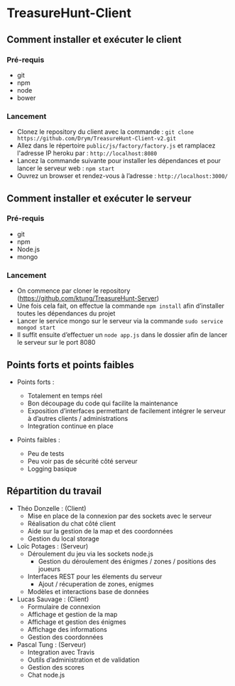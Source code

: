 # TreasureHunt-Client

## Comment installer et exécuter le client

### Pré-requis
- git
- npm
- node
- bower

### Lancement
- Clonez le repository du client avec la commande :
`git clone https://github.com/Drym/TreasureHunt-Client-v2.git`
- Allez dans le répertoire `public/js/factory/factory.js` et ramplacez l'adresse IP heroku par :
`http://localhost:8080`
- Lancez la commande suivante pour installer les dépendances et pour lancer le serveur web :
`npm start`
- Ouvrez un browser et rendez-vous à l’adresse : 
`http://localhost:3000/`

## Comment installer et exécuter le serveur

### Pré-requis
- git
- npm
- Node.js
- mongo

### Lancement
- On commence par cloner le repository (https://github.com/ktung/TreasureHunt-Server)
- Une fois cela fait, on effectue la commande `npm install` afin d’installer toutes les dépendances du projet
- Lancer le service mongo sur le serveur via la commande `sudo service mongod start`
- Il suffit ensuite d’effectuer un `node app.js` dans le dossier afin de lancer le serveur sur le port 8080


## Points forts et points faibles

- Points forts :
	- Totalement en temps réel
	- Bon découpage du code qui facilite la maintenance
	- Exposition d’interfaces permettant de facilement intégrer le serveur à d’autres clients / administrations
	- Integration continue en place
	
- Points faibles :
	- Peu de tests 
	- Peu voir pas de sécurité côté serveur
	- Logging basique

## Répartition du travail

- Théo Donzelle : (Client)
	- Mise en place de la connexion par des sockets avec le serveur
	- Réalisation du chat côté client
	- Aide sur la gestion de la map et des coordonnées
	- Gestion du local storage
- Loïc Potages : (Serveur)
	- Déroulement du jeu via les sockets node.js
		- Gestion du déroulement des énigmes / zones / positions des joueurs
	- Interfaces REST pour les élements du serveur
		- Ajout / récuperation de zones, enigmes
	- Modèles et interactions base de données 
- Lucas Sauvage : (Client)
	- Formulaire de connexion
	- Affichage et gestion de la map
	- Affichage et gestion des énigmes
	- Affichage des informations
	- Gestion des coordonnées
- Pascal Tung : (Serveur)
	- Integration avec Travis
	- Outils d’administration et de validation
	- Gestion des scores
	- Chat node.js
